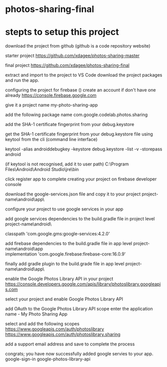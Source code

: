 # photos-sharing-final

# stepts to setup this project

download the project from github (github is a code repository website)

starter project
https://github.com/xdagee/photos-sharing-master

final project
https://github.com/xdagee/photos-sharing-final

extract and import to the project to VS Code
download the project packages and run the app.

configuring the project for firebase ()
create an account if don't have one already
https://console.firebase.google.com

give it a project name
my-photo-sharing-app

add the following package name
com.google.codelab.photos.sharing

add the SHA-1 certificate fingerprint from your debug.keystore

get the SHA-1 certificate fingerprint from your debug.keystore file using keytool from the cli (command line interface)

keytool -alias androiddebugkey -keystore debug.keystore -list -v -storepass android

(if keytool is not recognised, add it to user path)
C:\Program Files\Android\Android Studio\jre\bin

click register app to complete creating your project on firebase developer console

download the google-services.json file and copy it to your project
project-name\android\app\

configure your project to use google services in your app

add google services dependencies to the build.gradle file in project level
project-name\android\ 

classpath 'com.google.gms:google-services:4.2.0'

add firebase dependencies to the build.gradle file in app level
project-name\android\app\
implementation 'com.google.firebase:firebase-core:16.0.9'

finally add gradle plugin to the build.grade file in app level
project-name\android\app\

enable the Google Photos Library API in your project
https://console.developers.google.com/apis/library/photoslibrary.googleapis.com

select your project and enable Google Photos Library API

add OAuth to the Google Photos Library API scope
enter the application name - My Photo Sharing App

select and add the following scopes
https://www.googleapis.com/auth/photoslibrary
https://www.googleapis.com/auth/photoslibrary.sharing

add a support email address and save to complete the process

congrats; you have now successfully added google servies to your app.
google-sign-in
google-photos-library-api